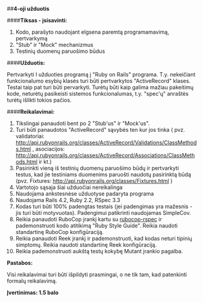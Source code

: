 ##**4-oji užduotis**

####**Tiksas - įsisavinti:**
  1. Kodo, parašyto naudojant elgsena paremtą programamavimą, pertvarkymą
  2. "Stub" ir "Mock" mechanizmus 
  3. Testinių duomenų paruošimo būdus

####**Užduotis:**

  Pertvarkyti I užduoties programą į "Ruby on Rails" programa. T.y. nekeičiant funkcionalumo esybių klasės turi būti pertvarkytos "ActiveRecord" klases. Testai taip pat turi būti pervarkyti. Turėtų būti kaip galima mažiau pakeitimų kode, neturėtų pasikeisti sistemos funkcionalumas, t.y. "spec'ų" anraštės turėtų išlikti tokios pačios.

####**Reikalavimai:**
  1. Tikslingai panaudoti bent po 2 "Stub'us" ir "Mock'us".
  2. Turi būti panaudotos "ActiveRecord" sąvybės ten kur jos tinka ( pvz. validatoriai: http://api.rubyonrails.org/classes/ActiveRecord/Validations/ClassMethods.html , asociacijos: http://api.rubyonrails.org/classes/ActiveRecord/Associations/ClassMethods.html ir kt.)
  3. Pasirinkti vieną iš testinių duomenų paruošimo būdų ir pertvarkyti testus, kad jie testiniams duomenims paruošti naudotų pasirinktą būdą (pvz. Fixtures: http://api.rubyonrails.org/classes/Fixtures.html )
  4. Vartotojo sąsaja šiai užduočiai nereikalinga
  5. Naudojama ankstesnėse užduotyse padaryta programa
  6. Naudojama Rails 4.2, Ruby 2.2, RSpec 3.3
  7. Kodas turi būti 100% padengtas testais (jei padengimas yra mažesnis - jis turi būti motyvuotas). Padengimui patikrinti naudojamas SimpleCov. 
  8. Reikia panaudoti RuboCop įrankį kartu su [rubocop-rspec](https://github.com/backus/rubocop-rspec) ir pademonstruoti kodo atitikimą "Ruby Style Guide". Reikia naudoti standartinę RuboCop konfigūraciją.
  9. Reikia panaudoti Reek įrankį ir pademonstruoti, kad kodas neturi tipinių simptomų. Reikia naudoti standartinę Reek konfigūraciją.
  10. Reikia pademonstruoti aukštą testų kokybę Mutant įrankio pagalba.
  
**Pastabos:**

Visi reikalavimai turi būti išpildyti prasmingai, o ne tik tam, kad patenkinti formalų reikalavimą.

**Įvertinimas: 1.5 balo**
